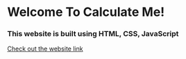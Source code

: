 # Welcome To Calculate Me!

### This website is built using HTML, CSS, JavaScript <br/>
[Check out the website link](https://ask-anmol.github.io/calculator/)
